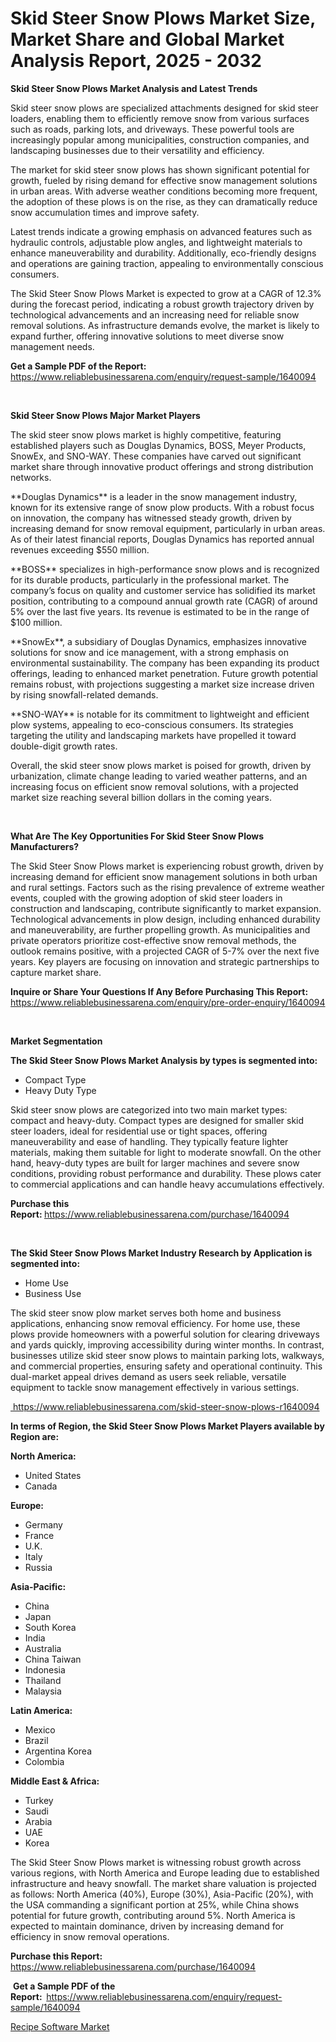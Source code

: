 <p><h1>Skid Steer Snow Plows Market Size, Market Share and Global Market Analysis Report, 2025 - 2032</h1></p><p><strong>Skid Steer Snow Plows Market Analysis and Latest Trends</strong></p>
<p><p>Skid steer snow plows are specialized attachments designed for skid steer loaders, enabling them to efficiently remove snow from various surfaces such as roads, parking lots, and driveways. These powerful tools are increasingly popular among municipalities, construction companies, and landscaping businesses due to their versatility and efficiency.</p><p>The market for skid steer snow plows has shown significant potential for growth, fueled by rising demand for effective snow management solutions in urban areas. With adverse weather conditions becoming more frequent, the adoption of these plows is on the rise, as they can dramatically reduce snow accumulation times and improve safety. </p><p>Latest trends indicate a growing emphasis on advanced features such as hydraulic controls, adjustable plow angles, and lightweight materials to enhance maneuverability and durability. Additionally, eco-friendly designs and operations are gaining traction, appealing to environmentally conscious consumers. </p><p>The Skid Steer Snow Plows Market is expected to grow at a CAGR of 12.3% during the forecast period, indicating a robust growth trajectory driven by technological advancements and an increasing need for reliable snow removal solutions. As infrastructure demands evolve, the market is likely to expand further, offering innovative solutions to meet diverse snow management needs.</p></p>
<p><strong>Get a Sample PDF of the Report:&nbsp;</strong> <a href="https://www.reliablebusinessarena.com/enquiry/request-sample/1640094?utm_campaign=2182&utm_medium=2&utm_source=Github&utm_content=ia&utm_term=05032025&utm_id=skid-steer-snow-plows">https://www.reliablebusinessarena.com/enquiry/request-sample/1640094</a></p>
<p>&nbsp;</p>
<p><strong>Skid Steer Snow Plows Major Market Players</strong></p>
<p><p>The skid steer snow plows market is highly competitive, featuring established players such as Douglas Dynamics, BOSS, Meyer Products, SnowEx, and SNO-WAY. These companies have carved out significant market share through innovative product offerings and strong distribution networks.</p><p>**Douglas Dynamics** is a leader in the snow management industry, known for its extensive range of snow plow products. With a robust focus on innovation, the company has witnessed steady growth, driven by increasing demand for snow removal equipment, particularly in urban areas. As of their latest financial reports, Douglas Dynamics has reported annual revenues exceeding $550 million.</p><p>**BOSS** specializes in high-performance snow plows and is recognized for its durable products, particularly in the professional market. The company’s focus on quality and customer service has solidified its market position, contributing to a compound annual growth rate (CAGR) of around 5% over the last five years. Its revenue is estimated to be in the range of $100 million.</p><p>**SnowEx**, a subsidiary of Douglas Dynamics, emphasizes innovative solutions for snow and ice management, with a strong emphasis on environmental sustainability. The company has been expanding its product offerings, leading to enhanced market penetration. Future growth potential remains robust, with projections suggesting a market size increase driven by rising snowfall-related demands.</p><p>**SNO-WAY** is notable for its commitment to lightweight and efficient plow systems, appealing to eco-conscious consumers. Its strategies targeting the utility and landscaping markets have propelled it toward double-digit growth rates.</p><p>Overall, the skid steer snow plows market is poised for growth, driven by urbanization, climate change leading to varied weather patterns, and an increasing focus on efficient snow removal solutions, with a projected market size reaching several billion dollars in the coming years.</p></p>
<p>&nbsp;</p>
<p><strong>What Are The Key Opportunities For Skid Steer Snow Plows Manufacturers?</strong></p>
<p><p>The Skid Steer Snow Plows market is experiencing robust growth, driven by increasing demand for efficient snow management solutions in both urban and rural settings. Factors such as the rising prevalence of extreme weather events, coupled with the growing adoption of skid steer loaders in construction and landscaping, contribute significantly to market expansion. Technological advancements in plow design, including enhanced durability and maneuverability, are further propelling growth. As municipalities and private operators prioritize cost-effective snow removal methods, the outlook remains positive, with a projected CAGR of 5-7% over the next five years. Key players are focusing on innovation and strategic partnerships to capture market share.</p></p>
<p><strong>Inquire or Share Your Questions If Any Before Purchasing This Report:</strong> <a href="https://www.reliablebusinessarena.com/enquiry/pre-order-enquiry/1640094?utm_campaign=2182&utm_medium=2&utm_source=Github&utm_content=ia&utm_term=05032025&utm_id=skid-steer-snow-plows">https://www.reliablebusinessarena.com/enquiry/pre-order-enquiry/1640094</a></p>
<p>&nbsp;</p>
<p><strong>Market Segmentation</strong></p>
<p><strong>The Skid Steer Snow Plows Market Analysis by types is segmented into:</strong></p>
<p><ul><li>Compact Type</li><li>Heavy Duty Type</li></ul></p>
<p><p>Skid steer snow plows are categorized into two main market types: compact and heavy-duty. Compact types are designed for smaller skid steer loaders, ideal for residential use or tight spaces, offering maneuverability and ease of handling. They typically feature lighter materials, making them suitable for light to moderate snowfall. On the other hand, heavy-duty types are built for larger machines and severe snow conditions, providing robust performance and durability. These plows cater to commercial applications and can handle heavy accumulations effectively.</p></p>
<p><strong>Purchase this Report:&nbsp;</strong><a href="https://www.reliablebusinessarena.com/purchase/1640094?utm_campaign=2182&utm_medium=2&utm_source=Github&utm_content=ia&utm_term=05032025&utm_id=skid-steer-snow-plows">https://www.reliablebusinessarena.com/purchase/1640094</a></p>
<p>&nbsp;</p>
<p><strong>The Skid Steer Snow Plows Market Industry Research by Application is segmented into:</strong></p>
<p><ul><li>Home Use</li><li>Business Use</li></ul></p>
<p><p>The skid steer snow plow market serves both home and business applications, enhancing snow removal efficiency. For home use, these plows provide homeowners with a powerful solution for clearing driveways and yards quickly, improving accessibility during winter months. In contrast, businesses utilize skid steer snow plows to maintain parking lots, walkways, and commercial properties, ensuring safety and operational continuity. This dual-market appeal drives demand as users seek reliable, versatile equipment to tackle snow management effectively in various settings.</p></p>
<p><a href="https://www.reliablebusinessarena.com/skid-steer-snow-plows-r1640094?utm_campaign=2182&utm_medium=2&utm_source=Github&utm_content=ia&utm_term=05032025&utm_id=skid-steer-snow-plows">&nbsp;https://www.reliablebusinessarena.com/skid-steer-snow-plows-r1640094</a></p>
<p><strong>In terms of Region, the Skid Steer Snow Plows Market Players available by Region are:</strong></p>
<p>
    <p> <strong> North America: </strong>
        <ul>
            <li>United States</li>
            <li>Canada</li>
        </ul>
        </p> 
    <p> <strong> Europe: </strong>
        <ul>
            <li>Germany</li>
            <li>France</li>
            <li>U.K.</li>
            <li>Italy</li>
            <li>Russia</li>
        </ul>
        </p> 
    <p> <strong> Asia-Pacific: </strong>
        <ul>
            <li>China</li>
            <li>Japan</li>
            <li>South Korea</li>
            <li>India</li>
            <li>Australia</li>
            <li>China Taiwan</li>
            <li>Indonesia</li>
            <li>Thailand</li>
            <li>Malaysia</li>
        </ul>
        </p> 
    <p> <strong> Latin America: </strong>
        <ul>
            <li>Mexico</li>
            <li>Brazil</li>
            <li>Argentina Korea</li>
            <li>Colombia</li>
        </ul>
        </p> 
    <p> <strong> Middle East & Africa: </strong>
        <ul>
            <li>Turkey</li>
            <li>Saudi</li>
            <li>Arabia</li>
            <li>UAE</li>
            <li>Korea</li>
        </ul>
    </p>
    </p>
<p><p>The Skid Steer Snow Plows market is witnessing robust growth across various regions, with North America and Europe leading due to established infrastructure and heavy snowfall. The market share valuation is projected as follows: North America (40%), Europe (30%), Asia-Pacific (20%), with the USA commanding a significant portion at 25%, while China shows potential for future growth, contributing around 5%. North America is expected to maintain dominance, driven by increasing demand for efficiency in snow removal operations.</p></p>
<p><strong>Purchase this Report: </strong><a href="https://www.reliablebusinessarena.com/purchase/1640094?utm_campaign=2182&utm_medium=2&utm_source=Github&utm_content=ia&utm_term=05032025&utm_id=skid-steer-snow-plows">https://www.reliablebusinessarena.com/purchase/1640094</a></p>
<p>&nbsp;<strong>Get a Sample PDF of the Report:&nbsp;&nbsp;</strong><a href="https://www.reliablebusinessarena.com/enquiry/request-sample/1640094?utm_campaign=2182&utm_medium=2&utm_source=Github&utm_content=ia&utm_term=05032025&utm_id=skid-steer-snow-plows">https://www.reliablebusinessarena.com/enquiry/request-sample/1640094</a></p>
<p><strong></strong></p>
<p><p><a href="https://github.com/tona7vba/Market-Research-Report-List-1/blob/main/recipe-software-market.md?utm_campaign=2182&utm_medium=2&utm_source=Github&utm_content=ia&utm_term=05032025&utm_id=skid-steer-snow-plows">Recipe Software Market</a></p></p>